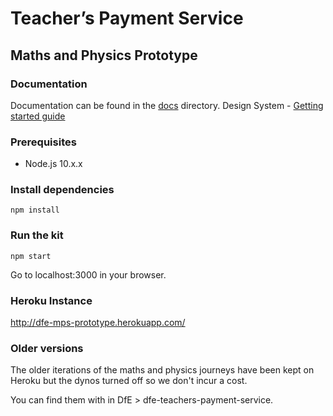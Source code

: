 # Teacher’s Payment Service

## Maths and Physics Prototype

### Documentation

Documentation can be found in the [docs](docs) directory.
Design System - [Getting started guide](https://design-system.service.gov.uk/get-started/)

### Prerequisites

- Node.js 10.x.x

### Install dependencies

`npm install`

### Run the kit

`npm start`

Go to localhost:3000 in your browser.

### Heroku Instance

http://dfe-mps-prototype.herokuapp.com/

### Older versions

The older iterations of the maths and physics journeys have been kept on Heroku
but the dynos turned off so we don't incur a cost.

You can find them with in DfE > dfe-teachers-payment-service.
